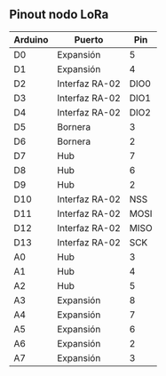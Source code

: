 ## Pinout nodo LoRa 

| Arduino     | Puerto         | Pin
|-------------|----------------|------
| D0          |Expansión       |5
| D1          |Expansión       |4
| D2          |Interfaz RA-02  |DIO0
| D3          |Interfaz RA-02  |DIO1
| D4          |Interfaz RA-02  |DIO2
| D5          |Bornera         |3
| D6          |Bornera         |2
| D7          |Hub             |7
| D8          |Hub             |6
| D9          |Hub             |2
| D10         |Interfaz RA-02  |NSS
| D11         |Interfaz RA-02  |MOSI
| D12         |Interfaz RA-02  |MISO
| D13         |Interfaz RA-02  |SCK
| A0          |Hub             |3
| A1          |Hub             |4
| A2          |Hub             |5
| A3          |Expansión       |8
| A4          |Expansión       |7
| A5          |Expansión       |6
| A6          |Expansión       |2
| A7          |Expansión       |3
